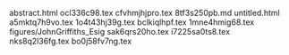 abstract.html
ocl336c98.tex
cfvhmjhjpro.tex
8tf3s250pb.md
untitled.html
a5mktq7h9vo.tex
1o4t43hj39g.tex
bclkiqlhpf.tex
1mne4hmig68.tex
figures/JohnGriffiths_Esig
sak6qrs20ho.tex
i7225sa0ts8.tex
nks8q2l36fg.tex
bo0j58fv7ng.tex